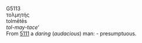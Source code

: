 <body>
  <p>G5113<br>  τολμητής  <br> tolmētēs  <br><i>tol-may-tace‘ </i><br>From <a href="g5111.htm">5111</a>  a <i>daring</i> (<i>audacious</i>) man: - presumptuous.<br></p>
 </body>